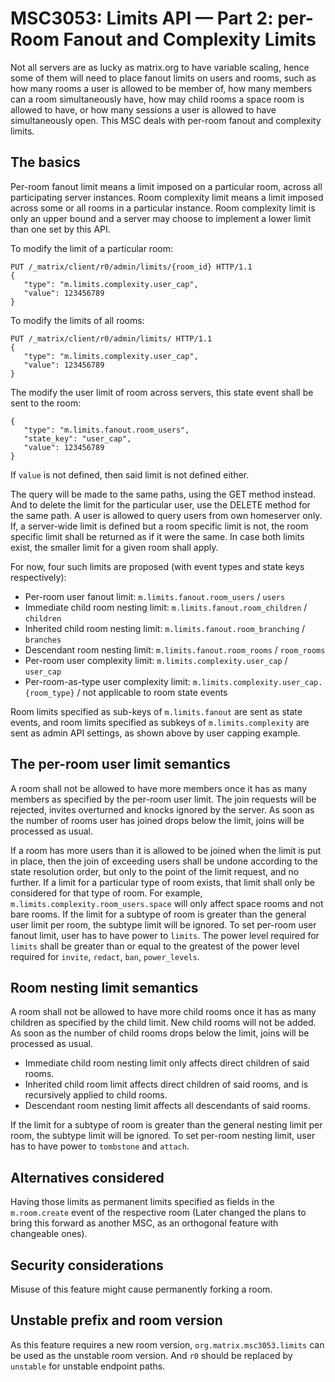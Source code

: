 # MSC3053: Limits API — Part 2: per-Room Fanout and Complexity Limits

Not all servers are as lucky as matrix.org to have variable scaling,
hence some of them will need to place fanout limits on users and rooms,
such as how many rooms a user is allowed to be member of, how many members can
a room simultaneously have, how may child rooms a space room is allowed
to have, or how many sessions a user is allowed to have simultaneously open.
This MSC deals with per-room fanout and complexity limits.

## The basics

Per-room fanout limit means a limit imposed on a particular room, across
all participating server instances. Room complexity limit means a limit
imposed across some or all rooms in a particular instance. Room complexity
limit is only an upper bound and a server may choose to implement
a lower limit than one set by this API.

To modify the limit of a particular room:
```
PUT /_matrix/client/r0/admin/limits/{room_id} HTTP/1.1
{
   "type": "m.limits.complexity.user_cap",
   "value": 123456789
}
```

To modify the limits of all rooms:
```
PUT /_matrix/client/r0/admin/limits/ HTTP/1.1
{
   "type": "m.limits.complexity.user_cap",
   "value": 123456789
}
```

The modify the user limit of room across servers, this state event shall be
sent to the room:
```
{
   "type": "m.limits.fanout.room_users",
   "state_key": "user_cap",
   "value": 123456789
}
```

If `value` is not defined, then said limit is not defined either.

The query will be made to the same paths, using the GET method instead.
And to delete the limit for the particular user, use the DELETE method
for the same path. A user is allowed to query users from own homeserver only.
If, a server-wide limit is defined but a room specific limit is not,
the room specific limit shall be returned as if it were the same. In case
both limits exist, the smaller limit for a given room shall apply.

For now, four such limits are proposed (with event types and state keys respectively):

* Per-room user fanout limit: `m.limits.fanout.room_users` / `users`
* Immediate child room nesting limit: `m.limits.fanout.room_children` / `children`
* Inherited child room nesting limit: `m.limits.fanout.room_branching` / `branches`
* Descendant room nesting limit: `m.limits.fanout.room_rooms` / `room_rooms`
* Per-room user complexity limit: `m.limits.complexity.user_cap` / `user_cap`
 * Per-room-as-type user complexity limit: `m.limits.complexity.user_cap.{room_type}`
 / not applicable to room state events

Room limits specified as sub-keys of `m.limits.fanout` are sent as state events,
and room limits specified as subkeys of `m.limits.complexity` are sent as admin
API settings, as shown above by user capping example.

## The per-room user limit semantics

A room shall not be allowed to have more members once it has as many members as 
specified by the per-room user limit. The join requests will be rejected,
invites overturned and knocks ignored by the server. As soon as the number of
rooms user has joined drops below the limit, joins will be processed as usual.

If a room has more users than it is allowed to be joined when the limit is put
in place, then the join of exceeding users shall be undone according to
the state resolution order, but only to the point of the limit request,
and no further. If a limit for a particular type of room exists, that limit
shall only be considered for that type of room. For example,
`m.limits.complexity.room_users.space` will only affect space rooms and
not bare rooms. If the limit for a subtype of room is greater than
the general user limit per room, the subtype limit will be ignored.
To set per-room user fanout limit, user has to have power to `limits`.
The power level required for `limits` shall be greater than or equal to
the greatest of the power level required for `invite`, `redact`, `ban`,
`power_levels`.

## Room nesting limit semantics

A room shall not be allowed to have more child rooms once it has as many children
as specified by the child limit. New child rooms will not be added. As soon as
the number of child rooms drops below the limit, joins will be processed as usual.

* Immediate child room nesting limit only affects direct children of said rooms.
* Inherited child room limit affects direct children of said rooms, and
 is recursively applied to child rooms.
* Descendant room nesting limit affects all descendants of said rooms.

If the limit for a subtype of room is greater than the general nesting limit
per room, the subtype limit will be ignored. To set per-room nesting limit,
user has to have power to `tombstone` and `attach`.

## Alternatives considered

Having those limits as permanent limits specified as fields in the `m.room.create`
event of the respective room (Later changed the plans to bring this forward as
another MSC, as an orthogonal feature with changeable ones).

## Security considerations

Misuse of this feature might cause permanently forking a room.

## Unstable prefix and room version

As this feature requires a new room version, `org.matrix.msc3053.limits` can be
used as the unstable room version. And `r0` should be replaced by `unstable` for
unstable endpoint paths.
